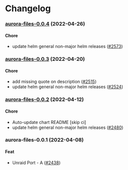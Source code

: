 # Changelog<br>


<a name="aurora-files-0.0.4"></a>
### [aurora-files-0.0.4](https://github.com/truecharts/apps/compare/aurora-files-0.0.3...aurora-files-0.0.4) (2022-04-26)

#### Chore

* update helm general non-major helm releases ([#2573](https://github.com/truecharts/apps/issues/2573))



<a name="aurora-files-0.0.3"></a>
### [aurora-files-0.0.3](https://github.com/truecharts/apps/compare/aurora-files-0.0.2...aurora-files-0.0.3) (2022-04-20)

#### Chore

* add missing quote on description ([#2515](https://github.com/truecharts/apps/issues/2515))
* update helm general non-major helm releases ([#2524](https://github.com/truecharts/apps/issues/2524))



<a name="aurora-files-0.0.2"></a>
### [aurora-files-0.0.2](https://github.com/truecharts/apps/compare/aurora-files-0.0.1...aurora-files-0.0.2) (2022-04-12)

#### Chore

* Auto-update chart README [skip ci]
* update helm general non-major helm releases ([#2480](https://github.com/truecharts/apps/issues/2480))



<a name="aurora-files-0.0.1"></a>
### aurora-files-0.0.1 (2022-04-08)

#### Feat

* Unraid Port - A ([#2438](https://github.com/truecharts/apps/issues/2438))
